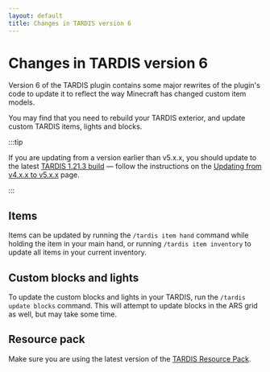 ```yaml
---
layout: default
title: Changes in TARDIS version 6
---
```


# Changes in TARDIS version 6

Version 6 of the TARDIS plugin contains some major rewrites of the plugin's code to update it to reflect the way Minecraft has changed custom item models.

You may find that you need to rebuild your TARDIS exterior, and update custom TARDIS items, lights and blocks.

:::tip

If you are updating from a version earlier than v5.x.x, you should update to the latest [TARDIS 1.21.3 build](https://github.com/eccentricdevotion/TARDIS/releases/tag/1.21.3) &mdash; follow the instructions on the [Updating from v4.x.x to v5.x.x](updating-to-unified-plugin) page.

:::

## Items

Items can be updated by running the `/tardis item hand` command while holding the item in your main hand, or running `/tardis item inventory` to update all items in your current inventory.

## Custom blocks and lights

To update the custom blocks and lights in your TARDIS, run the `/tardis update blocks` command. This will attempt to update blocks in the ARS grid as well, but may take some time.

## Resource pack

Make sure you are using the latest version of the [TARDIS Resource Pack](resource-packs).
